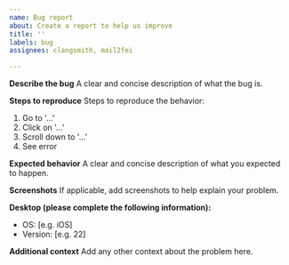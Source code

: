 ```yaml
---
name: Bug report
about: Create a report to help us improve
title: ''
labels: bug
assignees: clangsmith, mail2fei

---
```


**Describe the bug**
A clear and concise description of what the bug is.

**Steps to reproduce**
Steps to reproduce the behavior:
1. Go to '...'
2. Click on '...'
3. Scroll down to '...'
4. See error

**Expected behavior**
A clear and concise description of what you expected to happen.

**Screenshots**
If applicable, add screenshots to help explain your problem.

**Desktop (please complete the following information):**
 - OS: [e.g. iOS]
 - Version: [e.g. 22]


**Additional context**
Add any other context about the problem here.
